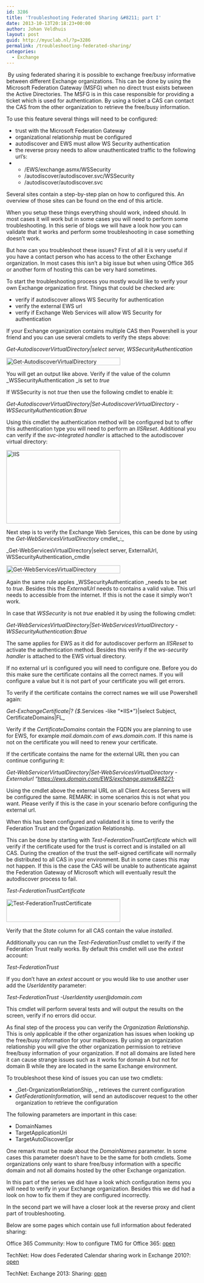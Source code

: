```yaml
---
id: 3286
title: 'Troubleshooting Federated Sharing &#8211; part I'
date: 2013-10-13T20:18:23+00:00
author: Johan Veldhuis
layout: post
guid: http://myuclab.nl/?p=3286
permalink: /troubleshooting-federated-sharing/
categories:
  - Exchange
---
```

 By using federated sharing it is possible to exchange free/busy informative between different Exchange organizations. This can be done by using the Microsoft Federation Gateway (MSFG) when no direct trust exists between the Active Directories. The MSFG is in this case responsible for providing a ticket which is used for authentication. By using a ticket a CAS can contact the CAS from the other organization to retrieve the free/busy information.

To use this feature several things will need to be configured:

  * trust with the Microsoft Federation Gateway
  * organizational relationship must be configured
  * autodiscover and EWS must allow WS Security authentication
  * the reverse proxy needs to allow unauthenticated traffic to the following url&#8217;s:
  *   * /EWS/exchange.asmx/WSSecurity
      * /autodiscover/autodiscover.svc/WSSecurity
      * /autodiscover/autodiscover.svc

Several sites contain a step-by-step plan on how to configured this. An overview of those sites can be found on the end of this article.

When you setup these things everything should work, indeed should. In most cases it will work but in some cases you will need to perform some troubleshooting. In this serie of blogs we will have a look how you can validate that it works and perform some troubleshooting in case something doesn&#8217;t work.

But how can you troubleshoot these issues? First of all it is very useful if you have a contact person who has access to the other Exchange organization. In most cases this isn&#8217;t a big issue but when using Office 365 or another form of hosting this can be very hard sometimes.

To start the troubleshooting process you mostly would like to verify your own Exchange organization first. Things that could be checked are:

  * verify if autodiscover allows WS Security for authentication
  * verify the external EWS url
  * verify if Exchange Web Services will allow WS Security for authentication

If your Exchange organization contains multiple CAS then Powershell is your friend and you can use several cmdlets to verify the steps above:

_Get-AutodiscoverVirtualDirectory|select server, WSSecurityAuthentication_

[<img alt="Get-AutodiscoverVirtualDirectory" src="https://i1.wp.com/myuclab.nl/wp-content/uploads/2013/10/Get-AutodiscoverVirtualDirectory-300x20.png?resize=300%2C20" width="300" height="20" data-recalc-dims="1" />](https://i1.wp.com/myuclab.nl/wp-content/uploads/2013/10/Get-AutodiscoverVirtualDirectory.png)

You will get an output like above. Verify if the value of the column _WSSecurityAuthentication _is set to _true_

If WSSecurity is not _true_ then use the following cmdlet to enable it:

_Get-AutodiscoverVirtualDirectory|Set-AutodiscoverVirtualDirectory -WSSecurityAuthentication:$true_

Using this cmdlet the authentication method will be configured but to offer this authentication type you will need to perform an _IISReset_. Additional you can verify if the _svc-integrated_ _handler_ is attached to the autodiscover virtual directory:

[<img alt="IIS" src="https://i2.wp.com/myuclab.nl/wp-content/uploads/2013/10/IIS-300x193.png?resize=300%2C193" width="300" height="193" data-recalc-dims="1" />](https://i0.wp.com/myuclab.nl/wp-content/uploads/2013/10/IIS.png)

Next step is to verify the Exchange Web Services, this can be done by using the _Get-WebServicesVirtualDirectory_ cmdlet_:_

_Get-WebServicesVirtualDirectory|select server, ExternalUrl, WSSecurityAuthentication_cmdle

[<img alt="Get-WebServicesVirtualDirectory" src="https://i0.wp.com/myuclab.nl/wp-content/uploads/2013/10/Get-WebServicesVirtualDirectory-300x21.png?resize=300%2C21" width="300" height="21" data-recalc-dims="1" />](https://i1.wp.com/myuclab.nl/wp-content/uploads/2013/10/Get-WebServicesVirtualDirectory.png)

Again the same rule apples _WSSecurityAuthentication _needs to be set to _true_. Besides this the _ExternalUrl_ needs to contains a valid value. This url needs to accessible from the internet. If this is not the case it simply won&#8217;t work.

In case that _WSSecurity_ is not _true_ enabled it by using the following cmdlet:

_Get-WebServicesVirtualDirectory|Set-WebServicesVirtualDirectory -WSSecurityAuthentication:$true_

The same applies for EWS as it did for autodiscover perform an _IISReset_ to activate the authentication method. Besides this verify if the _ws-security handler_ is attached to the EWS virtual directory.

If no external url is configured you will need to configure one. Before you do this make sure the certificate contains all the correct names. If you will configure a value but it is not part of your certificate you will get errors.

To verify if the certificate contains the correct names we will use Powershell again:

_Get-ExchangeCertificate|? {$_.Services -like &#8220;\*IIS\*&#8221;}|select Subject, CertificateDomains|FL_

Verify if the _CertificateDomains_ contain the FQDN you are planning to use for EWS, for example _mail.domain.com_ of _ews.domain.com_. If this name is not on the certificate you will need to renew your certificate.

If the certificate contains the name for the external URL then you can continue configuring it:

_Get-WebServicerVirtualDirectory|Set-WebServicesVirtualDirectory -Externalurl &#8220;https://ews.domain.com/EWS/exchange.asmx&#8221;_

Using the cmdlet above the external URL on all Client Access Servers will be configured the same. REMARK: in some scenarios this is not what you want. Please verify if this is the case in your scenario before configuring the external url.

When this has been configured and validated it is time to verify the Federation Trust and the Organization Relationship.

This can be done by starting with _Test-FederationTrustCertificate_ which will verify if the certificate used for the trust is correct and is installed on all CAS. During the creation of the trust the self-signed certificate will normally be distributed to all CAS in your environment. But in some cases this may not happen. If this is the case the CAS will be unable to authenticate against the Federation Gateway of Microsoft which will eventually result the autodiscover process to fail.

_Test-FederationTrustCertificate_

[<img alt="Test-FederationTrustCertificate" src="https://i1.wp.com/myuclab.nl/wp-content/uploads/2013/10/Test-FederationTrustCertificate-300x60.png?resize=300%2C60" width="300" height="60" data-recalc-dims="1" />](https://i2.wp.com/myuclab.nl/wp-content/uploads/2013/10/Test-FederationTrustCertificate.png)

Verify that the _State_ column for all CAS contain the value _installed_.

Additionally you can run the _Test-FederationTrust_ cmdlet to verify if the Federation Trust really works. By default this cmdlet will use the _extest_ account:

_Test-FederationTrust_

If you don&#8217;t have an _extest_ account or you would like to use another user add the _UserIdentity_ parameter:

_Test-FederationTrust -UserIdentity user@domain.com_

This cmdlet will perform several tests and will output the results on the screen, verify if no errors did occur.

As final step of the process you can verify the _Organization Relationship_. This is only applicable if the other organization has issues when looking up the free/busy information for your mailboxes. By using an organization relationship you will give the other organization permission to retrieve free/busy information of your organization. If not all domains are listed here it can cause strange issues such as it works for domain A but not for domain B while they are located in the same Exchange environment.

To troubleshoot these kind of issues you can use two cmdlets:

  * _Get-OrganizationRelationShip, _ retrieves the current configuration
  * _GetFederationInformation,_ will send an autodiscover request to the other organization to retrieve the configuration

The following parameters are important in this case:

  * DomainNames
  * TargetApplicationUri
  * TargetAutoDiscoverEpr

One remark must be made about the _DomainNames_ parameter. In some cases this parameter doesn&#8217;t have to be the same for both cmdlets. Some organizations only want to share free/busy information with a specific domain and not all domains hosted by the other Exchange organization.

In this part of the series we did have a look which configuration items you will need to verify in your Exchange organization. Besides this we did had a look on how to fix them if they are configured incorrectly.

In the second part we will have a closer look at the reverse proxy and client part of troubleshooting.

Below are some pages which contain use full information about federated sharing:

Office 365 Community: How to configure TMG for Office 365: [open](http://community.office365.com/en-us/wikis/exchange/1042.aspx)
  
TechNet: How does Federated Calendar sharing work in Exchange 2010?: [open](http://blogs.technet.com/b/ucedsg/archive/2010/04/22/how-does-federated-calendar-sharing-work-in-exchange-2010.aspx)
  
TechNet: Exchange 2013: Sharing: [open](http://technet.microsoft.com/en-us/library/dd638083(v=exchg.150).aspx)
